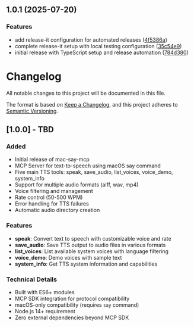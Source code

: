 

## 1.0.1 (2025-07-20)


### Features

* add release-it configuration for automated releases ([4f5386a](https://github.com/yourusername/mac-say-mcp/commit/4f5386a1780e8ecd18e2745e45b20eb1c75dbbe0))
* complete release-it setup with local testing configuration ([35c54e9](https://github.com/yourusername/mac-say-mcp/commit/35c54e9db1e26b8dec94af1b623b7854bcb6e336))
* initial release with TypeScript setup and release automation ([784d380](https://github.com/yourusername/mac-say-mcp/commit/784d38053e95b02fcb2ade52132f6b4a73b847e1))

# Changelog

All notable changes to this project will be documented in this file.

The format is based on [Keep a Changelog](https://keepachangelog.com/en/1.0.0/),
and this project adheres to [Semantic Versioning](https://semver.org/spec/v2.0.0.html).

## [1.0.0] - TBD

### Added
- Initial release of mac-say-mcp
- MCP Server for text-to-speech using macOS say command
- Five main TTS tools: speak, save_audio, list_voices, voice_demo, system_info
- Support for multiple audio formats (aiff, wav, mp4)
- Voice filtering and management
- Rate control (50-500 WPM)
- Error handling for TTS failures
- Automatic audio directory creation

### Features
- **speak**: Convert text to speech with customizable voice and rate
- **save_audio**: Save TTS output to audio files in various formats
- **list_voices**: List available system voices with language filtering
- **voice_demo**: Demo voices with sample text
- **system_info**: Get TTS system information and capabilities

### Technical Details
- Built with ES6+ modules
- MCP SDK integration for protocol compatibility
- macOS-only compatibility (requires `say` command)
- Node.js 14+ requirement
- Zero external dependencies beyond MCP SDK
